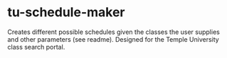 # tu-schedule-maker
Creates different possible schedules given the classes the user supplies and other parameters (see readme). Designed for the Temple University class search portal.
